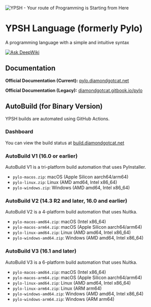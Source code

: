 ![YPSH - Your route of Programming is Starting from Here](https://github.com/user-attachments/assets/0c2fb7a0-54bd-4bf5-b3e5-4442f4e428cd)

# YPSH Language (formerly Pylo)
A programming language with a simple and intuitive syntax

[![Ask DeepWiki](https://deepwiki.com/badge.svg)](https://deepwiki.com/DiamondGotCat/Pylo)

## Documentation
**Official Documentation (Current):** [pylo.diamondgotcat.net](https://pylo.diamondgotcat.net)

**Official Documentation (Legacy):** [diamondgotcat.gitbook.io/pylo](https://diamondgotcat.gitbook.io/pylo/)

## AutoBuild (for Binary Version)
YPSH builds are automated using GitHub Actions.

### Dashboard
You can view the build status at [build.diamondgotcat.net](https://build.diamondgotcat.net/)

### AutoBuild V1 (16.0 or earlier)
AutoBuild V1 is a tri-platform build automation that uses PyInstaller.
- `pylo-macos.zip`: macOS (Apple Silicon aarch64/arm64)
- `pylo-linux.zip`: Linux (AMD amd64, Intel x86_64)
- `pylo-windows.zip`: Windows (AMD amd64, Intel x86_64)

### AutoBuild V2 (14.3 R2 and later, 16.0 and earlier)
AutoBuild V2 is a 4-platform build automation that uses Nuitka.
- `pylo-macos-amd64.zip`: macOS (Intel x86_64)
- `pylo-macos-arm64.zip`: macOS (Apple Silicon aarch64/arm64)
- `pylo-linux-amd64.zip`: Linux (AMD amd64, Intel x86_64)
- `pylo-windows-amd64.zip`: Windows (AMD amd64, Intel x86_64)

### AutoBuild V3 (16.1 and later)
AutoBuild V3 is a 6-platform build automation that uses Nuitka.
- `pylo-macos-amd64.zip`: macOS (Intel x86_64)
- `pylo-macos-arm64.zip`: macOS (Apple Silicon aarch64/arm64)
- `pylo-linux-amd64.zip`: Linux (AMD amd64, Intel x86_64)
- `pylo-linux-arm64.zip`: Linux (ARM arm64)
- `pylo-windows-amd64.zip`: Windows (AMD amd64, Intel x86_64)
- `pylo-windows-arm64.zip`: Windows (ARM arm64)
